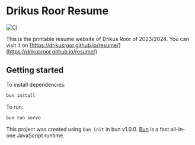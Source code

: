 # Drikus Roor Resume

[![CI](https://github.com/drikusroor/resume/actions/workflows/ci.yml/badge.svg)](https://github.com/drikusroor/resume/actions/workflows/ci.yml)

This is the printable resume website of Drikus Roor of 2023/2024. You can visit it on [https://drikusroor.github.io/resume/](https://drikusroor.github.io/resume/)

## Getting started

To install dependencies:

```bash
bun install
```

To run:

```bash
bun run serve
```

This project was created using `bun init` in bun v1.0.0. [Bun](https://bun.sh) is a fast all-in-one JavaScript runtime.
